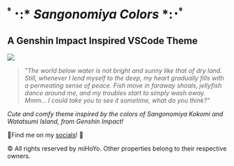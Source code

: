 
# ﾟ･:* *Sangonomiya Colors* *:･ﾟ
## A Genshin Impact Inspired VSCode Theme

![](https://64.media.tumblr.com/bf2e033fb7c21b8ae6fb9a8435752cb2/be73464eac2e48dc-60/s540x810/53e9f573e3de78b5bd652260ed5c9526379d5cd3.gifv)

> *"The world below water is not bright and sunny like that of dry land. Still, whenever I lend myself to the deep, my heart gradually fills with a permeating sense of peace. Fish move in faraway shoals, jellyfish dance around me, and my troubles start to simply wash away. Mmm... I could take you to see it sometime, what do you think?"*

*Cute and comfy theme inspired by the colors of Sangonomiya Kokomi and Watatsumi Island, from Genshin Impact!*

🌊Find me on my [socials](https://linktr.ee/cprn)! 🌊

© All rights reserved by miHoYo. Other properties belong to their respective owners.
